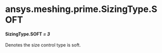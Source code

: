 <a id="ansys-meshing-prime-sizingtype-soft"></a>

# ansys.meshing.prime.SizingType.SOFT

<a id="ansys.meshing.prime.SizingType.SOFT"></a>

#### SizingType.SOFT *= 3*

Denotes the size control type is soft.

<!-- !! processed by numpydoc !! -->
